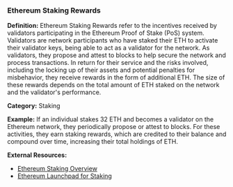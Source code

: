 ### Ethereum Staking Rewards

**Definition:** Ethereum Staking Rewards refer to the incentives received by validators participating in the Ethereum Proof of Stake (PoS) system. Validators are network participants who have staked their ETH to activate their validator keys, being able to act as a validator for the network. As validators, they propose and attest to blocks to help secure the network and process transactions. In return for their service and the risks involved, including the locking up of their assets and potential penalties for misbehavior, they receive rewards in the form of additional ETH. The size of these rewards depends on the total amount of ETH staked on the network and the validator's performance.

**Category:** Staking

**Example:** If an individual stakes 32 ETH and becomes a validator on the Ethereum network, they periodically propose or attest to blocks. For these activities, they earn staking rewards, which are credited to their balance and compound over time, increasing their total holdings of ETH.

**External Resources:**
- [Ethereum Staking Overview](https://ethereum.org/en/eth2/staking/)
- [Ethereum Launchpad for Staking](https://launchpad.ethereum.org/)
